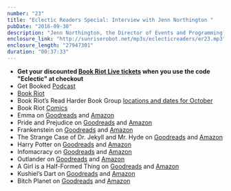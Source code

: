 ```yaml
---
number: "23"
title: "Eclectic Readers Special: Interview with Jenn Northington "
pubDate: "2016-09-30"
description: "Jenn Northington, the Director of Events and Programming at Book Riot New Media Group and host on Book Riot's Get Booked Podcast, is here to talk all things books, Book Riot, and Book Riot Live!"
enclosure_link: "http://sunriserobot.net/mp3s/eclecticreaders/er23.mp3"
enclosure_length: "27947301"
duration: "00:37:33"
---
```

- **Get your discounted [Book Riot Live tickets](https://www.showclix.com/event/book-riot-live-2016) when you use the code "Eclectic" at checkout**
- Get Booked [Podcast](http://bookriot.com/listen/shows/getbooked/)
- [Book Riot](http://bookriot.com/)
- Book Riot’s Read Harder Book Group [locations and dates for October](http://bookriot.com/join/read-harder-book-groups/)
- Book Riot [Comics](http://bookriot.com/2016/09/07/welcome-book-riot-comics/)
- Emma on [Goodreads](https://www.goodreads.com/book/show/6969.Emma?from_search=true) and [Amazon](https://www.amazon.com/Emma-Penguin-Classics-Jane-Austen/dp/0141439580/ref=sr_1_1?ie=UTF8&qid=1474847425&sr=8-1&keywords=emma+jane+austen) 
- Pride and Prejudice on [Goodreads](https://www.goodreads.com/book/show/1885.Pride_and_Prejudice?ac=1&from_search=true) and [Amazon](https://www.amazon.com/Pride-Prejudice-Jane-Austen/dp/B008476HBM/ref=sr_1_2?ie=UTF8&qid=1474847552&sr=8-2&keywords=pride+and+prejudice+book) 
- Frankenstein on [Goodreads](https://www.goodreads.com/book/show/18490.Frankenstein?ac=1&from_search=true) and [Amazon](https://www.amazon.com/https://www.goodreads.com/book/show/51496.The_Strange_Case_of_Dr_Jekyll_and_Mr_Hyde?ac=1&from_search=trueFrankenstein-Mary-Shelley/dp/0486282112/ref=sr_1_1?s=books&ie=UTF8&qid=1474847663&sr=1-1&keywords=frankenstein) 
- The Strange Case of Dr. Jekyll and Mr. Hyde on [Goodreads](https://www.goodreads.com/book/show/51496.The_Strange_Case_of_Dr_Jekyll_and_Mr_Hyde?ac=1&from_search=true) and [Amazon](https://www.amazon.com/Strange-Case-Dr-Jekyll-Hyde/dp/1505234514/ref=sr_1_2?s=books&ie=UTF8&qid=1474847802&sr=1-2&keywords=dr.+jekyll+and+mr.+hyde) 
- Harry Potter on [Goodreads](https://www.goodreads.com/book/show/862041.Harry_Potter_Boxset?ac=1&from_search=true) and [Amazon](https://www.amazon.com/Harry-Potter-Paperback-Box-Books/dp/0545162076/ref=sr_1_1?s=books&ie=UTF8&qid=1474847904&sr=1-1&keywords=harry+potter+box+set)  
- Infomacracy on [Goodreads](https://www.goodreads.com/book/show/26114433-infomocracy?ac=1&from_search=true) and [Amazon](https://www.amazon.com/Infomocracy-Novel-Centenal-Malka-Older/dp/0765385155/ref=sr_1_1?s=books&ie=UTF8&qid=1474848009&sr=1-1&keywords=Infomacracy) 
- Outlander on [Goodreads](https://www.goodreads.com/book/show/10964.Outlander?ac=1&from_search=true) and [Amazon](https://www.amazon.com/Outlander-Diana-Gabaldon/dp/0440212561/ref=sr_1_1?s=books&ie=UTF8&qid=1474848190&sr=1-1&keywords=outlander) 
- A Girl is a Half-Formed Thing on [Goodreads](https://www.goodreads.com/book/show/18218630-a-girl-is-a-half-formed-thing?ac=1&from_search=true) and [Amazon](https://www.amazon.com/Girl-Half-formed-Thing-Novel/dp/1101903430/ref=sr_1_1?s=books&ie=UTF8&qid=1474848280&sr=1-1&keywords=a+girl+is+a+half-formed+thing) 
- Kushiel’s Dart on [Goodreads](https://www.amazon.com/Girl-Half-formed-Thing-Novel/dp/1101903430/ref=sr_1_1?s=books&ie=UTF8&qid=1474848280&sr=1-1&keywords=a+girl+is+a+half-formed+thing) and [Amazon](https://www.amazon.com/Kushiels-Dart-Legacy-Jacqueline-Carey/dp/0765379724/ref=sr_1_1?s=books&ie=UTF8&qid=1474848346&sr=1-1&keywords=kushiel%27s+dart) 
- Bitch Planet on [Goodreads](https://www.goodreads.com/book/show/25074849-bitch-planet-vol-1?ac=1&from_search=true) and [Amazon](https://www.amazon.com/Bitch-Planet-Vol-Extraordinary-Machine/dp/1632153661/ref=sr_1_1?s=books&ie=UTF8&qid=1474848436&sr=1-1&keywords=bitch+planet+volume+1)
